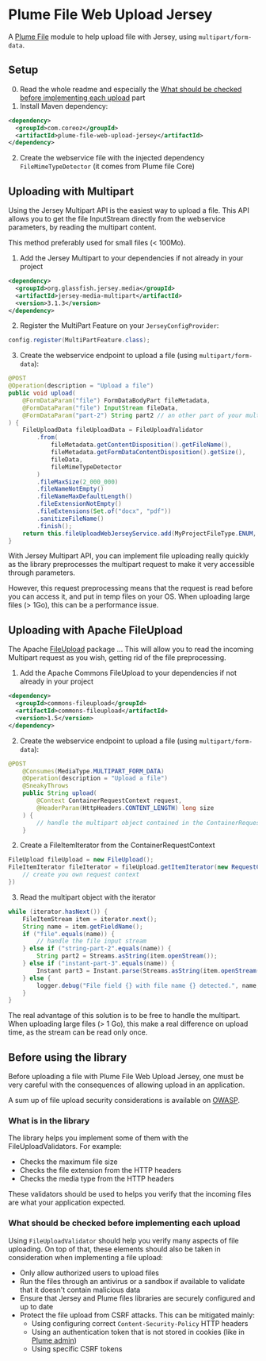 Plume File Web Upload Jersey
============================

A [Plume File](../) module to help upload file with Jersey, using `multipart/form-data`.

Setup
-----

0. Read the whole readme and especially the [What should be checked before implementing each upload](#what-should-be-checked-before-implementing-each-upload) part
1. Install Maven dependency:
```xml
<dependency>
  <groupId>com.coreoz</groupId>
  <artifactId>plume-file-web-upload-jersey</artifactId>
</dependency>
```
2. Create the webservice file with the injected dependency `FileMimeTypeDetector` (it comes from Plume file Core)

Uploading with Multipart
------------------------

Using the Jersey Multipart API is the easiest way to upload a file.
This API allows you to get the file InputStream directly from the webservice parameters, by reading the multipart content.

This method preferably used for small files (< 100Mo).

1. Add the Jersey Multipart to your dependencies if not already in your project
```xml
<dependency>
  <groupId>org.glassfish.jersey.media</groupId>
  <artifactId>jersey-media-multipart</artifactId>
  <version>3.1.3</version>
</dependency>
```
2. Register the MultiPart Feature on your `JerseyConfigProvider`:
```java
config.register(MultiPartFeature.class);
```
3. Create the webservice endpoint to upload a file (using `multipart/form-data`):
```java
@POST
@Operation(description = "Upload a file")
public void upload(
    @FormDataParam("file") FormDataBodyPart fileMetadata,
    @FormDataParam("file") InputStream fileData,
    @FormDataParam("part-2") String part2 // an other part of your multipart request
) {
    FileUploadData fileUploadData = FileUploadValidator
        .from(
            fileMetadata.getContentDisposition().getFileName(),
            fileMetadata.getFormDataContentDisposition().getSize(),
            fileData,
            fileMimeTypeDetector
        )
        .fileMaxSize(2_000_000)
        .fileNameNotEmpty()
        .fileNameMaxDefaultLength()
        .fileExtensionNotEmpty()
        .fileExtensions(Set.of("docx", "pdf"))
        .sanitizeFileName()
        .finish();
    return this.fileUploadWebJerseyService.add(MyProjectFileType.ENUM, fileUploadData);
}
```

With Jersey Multipart API, you can implement file uploading really quickly as the library preprocesses the multipart request 
to make it very accessible through parameters.

However, this request preprocessing means that the request is read before you can access it, and put in temp files on your OS.
When uploading large files (> 1Go), this can be a performance issue.

Uploading with Apache FileUpload
--------------------------------

The Apache [FileUpload](https://commons.apache.org/proper/commons-fileupload/) package ...
This will allow you to read the incoming Multipart request as you wish, getting rid of the file preprocessing.

1. Add the Apache Commons FileUpload to your dependencies if not already in your project
```xml
<dependency>
  <groupId>commons-fileupload</groupId>
  <artifactId>commons-fileupload</artifactId>
  <version>1.5</version>
</dependency>
```
2. Create the webservice endpoint to upload a file (using `multipart/form-data`):
```java
@POST
    @Consumes(MediaType.MULTIPART_FORM_DATA)
    @Operation(description = "Upload a file")
    @SneakyThrows
    public String upload(
        @Context ContainerRequestContext request,
        @HeaderParam(HttpHeaders.CONTENT_LENGTH) long size
    ) {
        // handle the multipart object contained in the ContainerRequestContext ... 
    }
```
2. Create a FileItemIterator from the ContainerRequestContext
```java
FileUpload fileUpload = new FileUpload();
FileItemIterator fileIterator = fileUpload.getItemIterator(new RequestContext() {
    // create you own request context
})
```
3. Read the multipart object with the iterator
```java
while (iterator.hasNext()) {
    FileItemStream item = iterator.next();
    String name = item.getFieldName();
    if ("file".equals(name)) {
        // handle the file input stream
    } else if ("string-part-2".equals(name)) {
        String part2 = Streams.asString(item.openStream());
    } else if ("instant-part-3".equals(name)) {
        Instant part3 = Instant.parse(Streams.asString(item.openStream()));
    } else {
        logger.debug("File field {} with file name {} detected.", name, item.getName());
    }
}
```

The real advantage of this solution is to be free to handle the multipart.
When uploading large files (> 1 Go), this make a real difference on upload time, as the stream can be read only once.

Before using the library
------------------------

Before uploading a file with Plume File Web Upload Jersey,
one must be very careful with the consequences of allowing upload in an application.

A sum up of file upload security considerations is available on [OWASP](https://cheatsheetseries.owasp.org/cheatsheets/File_Upload_Cheat_Sheet.html).

### What is in the library

The library helps you implement some of them with the FileUploadValidators. For example:
- Checks the maximum file size
- Checks the file extension from the HTTP headers
- Checks the media type from the HTTP headers

These validators should be used to helps you verify that the incoming files are what your application expected.

### What should be checked before implementing each upload

Using `FileUploadValidator` should help you verify many aspects of file uploading. On top of that, these elements should also be taken in consideration when implementing a file upload: 
- Only allow authorized users to upload files
- Run the files through an antivirus or a sandbox if available to validate that it doesn't contain malicious data
- Ensure that Jersey and Plume files libraries are securely configured and up to date
- Protect the file upload from CSRF attacks. This can be mitigated mainly:
  - Using configuring correct `Content-Security-Policy` HTTP headers
  - Using an authentication token that is not stored in cookies (like in [Plume admin](https://github.com/Coreoz/Plume-admin))
  - Using specific CSRF tokens
